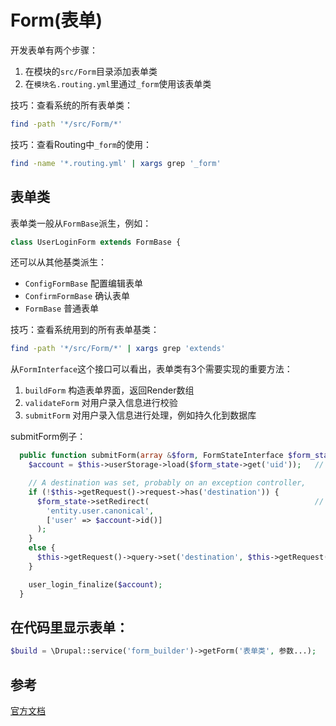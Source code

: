 Form(表单)
==========

开发表单有两个步骤：
1. 在模块的`src/Form`目录添加表单类
2. 在`模块名.routing.yml`里通过`_form`使用该表单类

技巧：查看系统的所有表单类：
```bash
find -path '*/src/Form/*'
```
技巧：查看Routing中`_form`的使用：
```bash
find -name '*.routing.yml' | xargs grep '_form'
```

## 表单类

表单类一般从`FormBase`派生，例如：
```php
class UserLoginForm extends FormBase {
```

还可以从其他基类派生：
* `ConfigFormBase` 配置编辑表单
* `ConfirmFormBase` 确认表单
* `FormBase` 普通表单

技巧：查看系统用到的所有表单基类：
```bash
find -path '*/src/Form/*' | xargs grep 'extends'
```

从`FormInterface`这个接口可以看出，表单类有3个需要实现的重要方法：
1. `buildForm` 构造表单界面，返回Render数组
2. `validateForm` 对用户录入信息进行校验
3. `submitForm` 对用户录入信息进行处理，例如持久化到数据库

submitForm例子：
```php
  public function submitForm(array &$form, FormStateInterface $form_state) {
    $account = $this->userStorage->load($form_state->get('uid'));   // 通过`$form_state->get`获得用户录入数据

    // A destination was set, probably on an exception controller,
    if (!$this->getRequest()->request->has('destination')) {
      $form_state->setRedirect(                                     // 通过`$form_state->setRedirect`实现界面跳转
        'entity.user.canonical',
        ['user' => $account->id()]
      );
    }
    else {
      $this->getRequest()->query->set('destination', $this->getRequest()->request->get('destination'));
    }

    user_login_finalize($account);
  }
```

## 在代码里显示表单：
```php
$build = \Drupal::service('form_builder')->getForm('表单类', 参数...);
```

## 参考
[官方文档](https://api.drupal.org/api/drupal/core!core.api.php/group/form_api)
